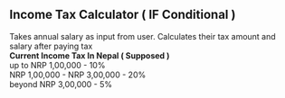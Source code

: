 ## Income Tax Calculator ( IF Conditional )
Takes annual salary as input from user. Calculates their tax amount and salary after paying tax
<br />
<strong>Current Income Tax In Nepal ( Supposed )</strong> <br />
up to NRP 1,00,000 - 10% <br />
NRP 1,00,000 - NRP 3,00,000 - 20% <br />
beyond NRP 3,00,000 - 5%

